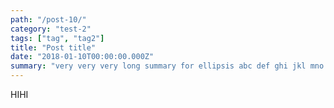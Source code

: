 ```yaml
---
path: "/post-10/"
category: "test-2"
tags: ["tag", "tag2"]
title: "Post title"
date: "2018-01-10T00:00:00.000Z"
summary: "very very very long summary for ellipsis abc def ghi jkl mno pqr stu vwx yz !@# $%^ abc abc abc abc abc"
---
```


HIHI
